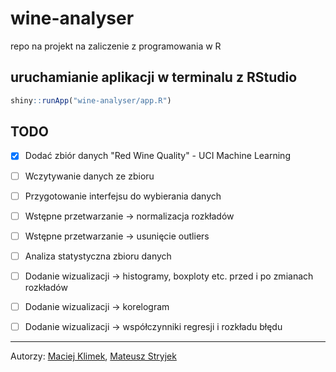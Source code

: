 # wine-analyser
repo na projekt na zaliczenie z programowania w R

## uruchamianie aplikacji w terminalu z RStudio
```R
shiny::runApp("wine-analyser/app.R")
```

## TODO
- [X] Dodać zbiór danych "Red Wine Quality" - UCI Machine Learning
- [ ] Wczytywanie danych ze zbioru
- [ ] Przygotowanie interfejsu do wybierania danych 
- [ ] Wstępne przetwarzanie -> normalizacja rozkładów
- [ ] Wstępne przetwarzanie -> usunięcie outliers
- [ ] Analiza statystyczna zbioru danych
- [ ] Dodanie wizualizacji -> histogramy, boxploty etc. przed i po zmianach rozkładów
- [ ] Dodanie wizualizacji -> korelogram
- [ ] Dodanie wizualizacji -> współczynniki regresji i rozkładu błędu


---
Autorzy: [Maciej Klimek](https://github.com/mklimek00), [Mateusz Stryjek](https://github.com/mstryjek)
